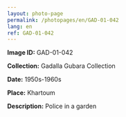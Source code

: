 ```yaml
---
layout: photo-page
permalink: /photopages/en/GAD-01-042
lang: en
ref: GAD-01-042
---
```


**Image ID:** GAD-01-042

**Collection:** Gadalla Gubara Collection

**Date:** 1950s-1960s

**Place:** Khartoum

**Description:** Police in a garden
